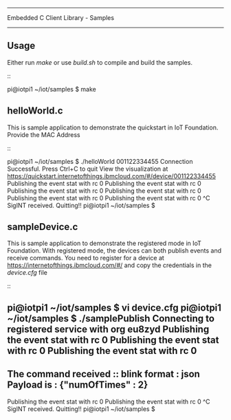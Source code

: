 ****************************************
Embedded C Client Library - Samples
****************************************

Usage
------

Either run *make* or use *build.sh* to compile and build the samples.

::

  pi@iotpi1 ~/iot/samples $ make


helloWorld.c
-------------
This is sample application to demonstrate the quickstart in IoT Foundation. Provide the MAC Address

::

 pi@iotpi1 ~/iot/samples $ ./helloWorld 001122334455
 Connection Successful. Press Ctrl+C to quit
 View the visualization at https://quickstart.internetofthings.ibmcloud.com/#/device/001122334455
 Publishing the event stat with rc  0
 Publishing the event stat with rc  0
 Publishing the event stat with rc  0
 Publishing the event stat with rc  0
 Publishing the event stat with rc  0
 Publishing the event stat with rc  0
 ^C SigINT received.
 Quitting!!
 pi@iotpi1 ~/iot/samples $

sampleDevice.c
---------------

This is sample application to demonstrate the registered mode in IoT Foundation. With registered mode, the devices can both publish events and receive commands. 
You need to register for a device at https://internetofthings.ibmcloud.com/#/ and copy the credentials in the *device.cfg* file

::

 pi@iotpi1 ~/iot/samples $ vi device.cfg
 pi@iotpi1 ~/iot/samples $ ./samplePublish
 Connecting to registered service with org eu8zyd
 Publishing the event stat with rc  0
 Publishing the event stat with rc  0
 Publishing the event stat with rc  0
 ----------------------------------------------
 The command received :: blink
 format : json
 Payload is : {"numOfTimes" : 2}
 ----------------------------------------------
 Publishing the event stat with rc  0
 Publishing the event stat with rc  0
 ^C SigINT received.
 Quitting!!
 pi@iotpi1 ~/iot/samples $
